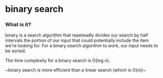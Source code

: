 # binary search

### What is it?
binary is a search algorithm that repeteadly divides our search by half intervals the portion of our input that could potentially include the item we're looking for. 
For a binary search algorithm to work, our input needs to be sorted. 

The time complexity for a binary search is O(log n).

~binary search is more efficient than a linear search (which is O(n))~
